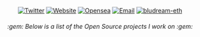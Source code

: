 <p align="center">
<a href="https://twitter.com/bludream_eth"><img alt="Twitter" src="https://img.shields.io/badge/Twitter-bludream.eth-blue?style=flat-square&logo=Twitter"></a>
<a href="https://bludream.xyz/"><img alt="Website" src="https://img.shields.io/badge/Website-www.bludream.xyz-forestgreen?style=flat-square&logo=googlechrome"></a>
<a href="https://opensea.io/BluDream"><img alt="Opensea" src="https://img.shields.io/badge/Opensea-bludream.eth-blue?style=flat-square&logo=opensea"></a>
<a href="mailto:bludream.eth@gmail.com"><img alt="Email" src="https://img.shields.io/badge/Email-bludream.eth@gmail.com-forestgreen?style=flat-square&logo=gmail"></a>
<a href="https://github.com/bludream-eth"><img alt="bludream-eth" src="https://komarev.com/ghpvc/?username=bludream-eth&color=blue&style=flat-square"></a>
</p>

<h6 align="center"> :gem: Below is a list of the Open Source projects I work on :gem: </h6>
